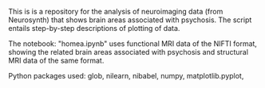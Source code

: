 This is is a repository for the analysis of neuroimaging data (from Neurosynth) that shows brain areas associated with psychosis. The script entails step-by-step descriptions of plotting of data. 

The notebook: "homea.ipynb" uses functional MRI data of the NIFTI format, showing the related brain areas associated with psychosis and structural MRI data of the same format. 

Python packages used: 
glob, 
nilearn, 
nibabel,
numpy,
matplotlib.pyplot,
